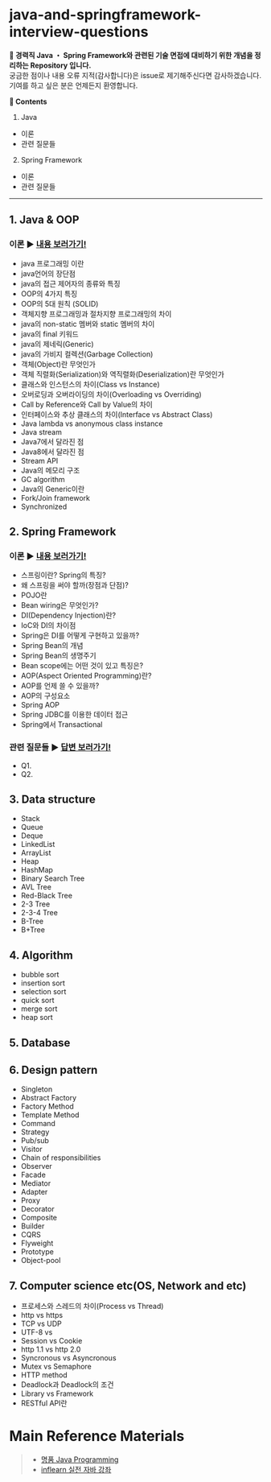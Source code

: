 # java-and-springframework-interview-questions
**:seedling: 경력직 Java ・ Spring Framework와 관련된 기술 면접에 대비하기 위한 개념을 정리하는 Repository 입니다.**
<br> 궁금한 점이나 내용 오류 지적(감사합니다)은 issue로 제기해주신다면 감사하겠습니다. 기여를 하고 싶은 분은 언제든지 환영합니다.


**:book: Contents**

1. Java
  * 이론
  * 관련 질문들
2. Spring Framework
  * 이론
  * 관련 질문들

---

## 1. Java & OOP
### 이론 :arrow_forward: [내용 보러가기!](/java/contents.md)
* java 프로그래밍 이란
* java언어의 장단점
* java의 접근 제어자의 종류와 특징
* OOP의 4가지 특징
* OOP의 5대 원칙 (SOLID)
* 객체지향 프로그래밍과 절차지향 프로그래밍의 차이
* java의 non-static 멤버와 static 멤버의 차이
* java의 final 키워드
* java의 제네릭(Generic)
* java의 가비지 컬렉션(Garbage Collection)
* 객체(Object)란 무엇인가
* 객체 직렬화(Serialization)와 역직렬화(Deserialization)란 무엇인가
* 클래스와 인스턴스의 차이(Class vs Instance)
* 오버로딩과 오버라이딩의 차이(Overloading vs Overriding)
* Call by Reference와 Call by Value의 차이
* 인터페이스와 추상 클래스의 차이(Interface vs Abstract Class)
* Java lambda vs anonymous class instance
* Java stream
* Java7에서 달라진 점
* Java8에서 달라진 점
* Stream API
* Java의 메모리 구조
* GC algorithm
* Java의 Generic이란
* Fork/Join framework
* Synchronized



## 2. Spring Framework
### 이론 :arrow_forward: [내용 보러가기!](/spring-framework/contents.md)
* 스프링이란? Spring의 특징?
* 왜 스프링을 써야 할까(장점과 단점)?
* POJO란
* Bean wiring은 무엇인가?
* DI(Dependency Injection)란?
* IoC와 DI의 차이점
* Spring은 DI를 어떻게 구현하고 있을까?
* Spring Bean의 개념
* Spring Bean의 생명주기
* Bean scope에는 어떤 것이 있고 특징은?
* AOP(Aspect Oriented Programming)란?
* AOP를 언제 쓸 수 있을까?
* AOP의 구성요소
* Spring AOP
* Spring JDBC를 이용한 데이터 접근
* Spring에서 Transactional

### 관련 질문들 :arrow_forward: [답변 보러가기!](/spring-framework/answer.md)
* Q1.
* Q2.

## 3. Data structure
* Stack
* Queue
* Deque
* LinkedList
* ArrayList
* Heap
* HashMap
* Binary Search Tree
* AVL Tree
* Red-Black Tree
* 2-3 Tree
* 2-3-4 Tree
* B-Tree
* B+Tree

## 4. Algorithm
* bubble sort
* insertion sort
* selection sort
* quick sort
* merge sort
* heap sort

## 5. Database

## 6. Design pattern
* Singleton
* Abstract Factory
* Factory Method
* Template Method
* Command
* Strategy
* Pub/sub
* Visitor
* Chain of responsibilities
* Observer
* Facade
* Mediator
* Adapter
* Proxy
* Decorator
* Composite
* Builder
* CQRS
* Flyweight
* Prototype
* Object-pool



## 7. Computer science etc(OS, Network and etc)
* 프로세스와 스레드의 차이(Process vs Thread)
* http vs https
* TCP vs UDP
* UTF-8 vs 
* Session vs Cookie
* http 1.1 vs http 2.0
* Syncronous vs Asyncronous
* Mutex vs Semaphore
* HTTP method
* Deadlock과 Deadlock의 조건
* Library vs Framework
* RESTful API란


# Main Reference Materials
> - [명품 Java Programming](https://www.booksr.co.kr/html/book/book.asp?seq=696811)
> - [inflearn 실전 자바 강좌](https://www.inflearn.com/course/%EC%8B%A4%EC%A0%84-%EC%9E%90%EB%B0%94-%EA%B0%95%EC%A2%8C/)
